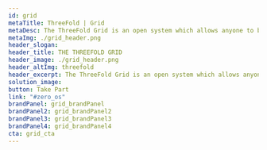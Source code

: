 ```yaml
---
id: grid
metaTitle: ThreeFold | Grid
metaDesc: The ThreeFold Grid is an open system which allows anyone to become a node in the emerging digital economy. It opens a new Internet era free from censorship, user tracking and privacy breaches.
metaImg: ./grid_header.png
header_slogan: 
header_title: THE THREEFOLD GRID
header_image: ./grid_header.png
header_altImg: threefold
header_excerpt: The ThreeFold Grid is an open system which allows anyone to become a node in the emerging digital economy. It opens a new Internet era free from censorship, user tracking and privacy breaches.
solution_image: 
button: Take Part
link: "#zero_os"
brandPanel: grid_brandPanel
brandPanel2: grid_brandPanel2
brandPanel3: grid_brandPanel3
brandPanel4: grid_brandPanel4
cta: grid_cta
---
```

